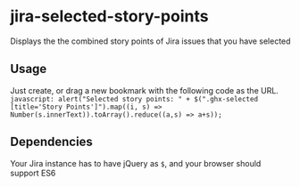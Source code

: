 # jira-selected-story-points
Displays the the combined story points of Jira issues that you have selected 

## Usage
Just create, or drag a new bookmark with the following code as the URL. 
`javascript: alert("Selected story points: " + $(".ghx-selected [title='Story Points']").map((i, s) => Number(s.innerText)).toArray().reduce((a,s) => a+s));`

## Dependencies
Your Jira instance has to have jQuery as `$`, and your browser should support ES6
